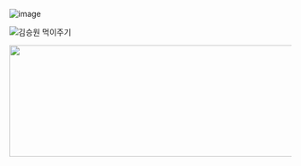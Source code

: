 ![image](https://github.com/user-attachments/assets/dc580904-e405-4c9b-a187-9042ca7f1f23)

<a href="https://www.instagram.com/sevng_won/" target="_blank" style="text-decoration: none;">
  <img src="https://github.com/user-attachments/assets/8c87f280-e6d2-46be-84d6-5d2ab58b7b73" alt="김승원 먹이주기"/>
</a>

<aside>
<p align="center">
<a href="https://github.com/devxb/gitanimals">
  <img
    src="https://render.gitanimals.org/lines/ori0o0p?pet-id=595845716176040776"
    width="1000"
    height="200"
  />
</a>
<p/>
<aside/>
